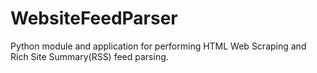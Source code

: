 # WebsiteFeedParser
Python module and application for performing HTML Web Scraping and Rich Site Summary(RSS) feed parsing.
